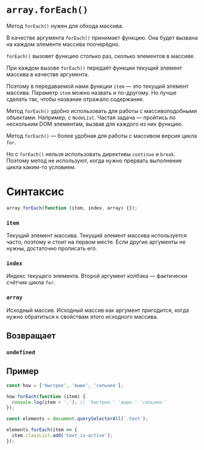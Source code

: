 # `array.forEach()`

Метод `forEach()` нужен для обхода массива.

В качестве аргумента `forEach()` принимает функцию. Она будет вызвана на каждом элементе массива поочерёдно.

`forEach()` вызовет функцию столько раз, сколько элементов в массиве.

При каждом вызове `forEach()` передаёт функции текущий элемент массива в качестве аргумента.

Поэтому в передаваемой нами функции `item` — это текущий элемент массива. Параметр `item` можно назвать и по-другому. Но лучше сделать так, чтобы название отражало содержание.

Метод `forEach()` удобно использовать для работы с массивоподобными объектами. Например, с `NodeList`. Частая задача — пройтись по нескольким DOM элементам, вызвав для каждого из них функцию.

Метод `forEach()` — более удобная для работы с массивом версия цикла `for`.

Но с `forEach()` нельзя использовать директивы `continue` и `break`. Поэтому метод не используют, когда нужно прервать выполнение цикла каким-то условием.

# Синтаксис

```js
array.forEach(function (item, index, array) {});
```

### `item`

Текущий элемент массива. Текущий элемент массива используется часто, поэтому и стоит на первом месте. Если другие аргументы не нужны, достаточно прописать его.

### `index`

Индекс текущего элемента. Второй аргумент колбэка — фактически счётчик цикла `for`.

### `array`

Исходный массив. Исходный массив как аргумент пригодится, когда нужно обратиться к свойствам этого исходного массива.

## Возвращает

### `undefined`

## Пример

```js
const how = ['быстрее', 'выше', 'сильнее'];

how.forEach(function (item) {
  console.log(item + '.'); // 'быстрее.' 'выше.' 'сильнее.'
});

const elements = document.querySelectorAll('.text');

elements.forEach(item => {
  item.classList.add('text_is-active');
});
```
